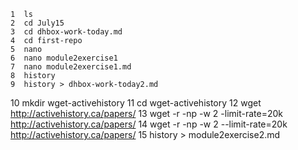     1  ls
    2  cd July15
    3  cd dhbox-work-today.md
    4  cd first-repo
    5  nano
    6  nano module2exercise1
    7  nano module2exercise1.md
    8  history
    9  history > dhbox-work-today2.md
   10  mkdir wget-activehistory
   11  cd wget-activehistory
   12  wget http://activehistory.ca/papers/
   13  wget -r -np -w 2 -limit-rate=20k http://activehistory.ca/papers/
   14  wget -r -np -w 2 --limit-rate=20k http://activehistory.ca/papers/
   15  history > module2exercise2.md
